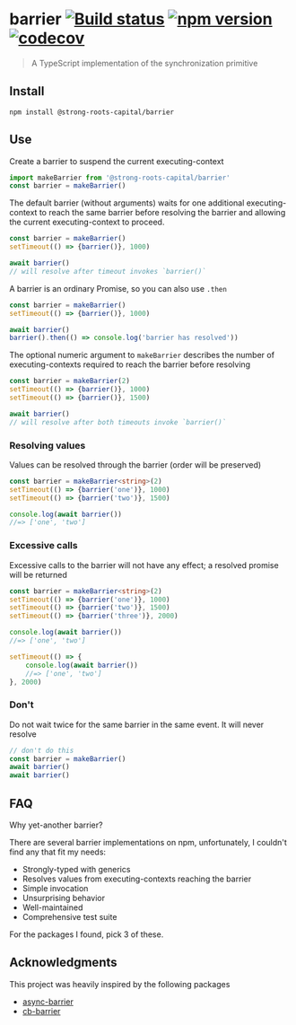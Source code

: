 # barrier [![Build status](https://travis-ci.org/strong-roots-capital/barrier.svg?branch=master)](https://travis-ci.org/strong-roots-capital/barrier) [![npm version](https://img.shields.io/npm/v/@strong-roots-capital/barrier.svg)](https://npmjs.org/package/@strong-roots-capital/barrier) [![codecov](https://codecov.io/gh/strong-roots-capital/barrier/branch/master/graph/badge.svg)](https://codecov.io/gh/strong-roots-capital/barrier)

> A TypeScript implementation of the synchronization primitive

## Install

``` shell
npm install @strong-roots-capital/barrier
```

## Use

Create a barrier to suspend the current executing-context

``` typescript
import makeBarrier from '@strong-roots-capital/barrier'
const barrier = makeBarrier()
```

The default barrier (without arguments) waits for one additional
executing-context to reach the same barrier before resolving the
barrier and allowing the current executing-context to proceed.

``` typescript
const barrier = makeBarrier()
setTimeout(() => {barrier()}, 1000)

await barrier()
// will resolve after timeout invokes `barrier()`
```

A barrier is an ordinary Promise, so you can also use `.then`

``` typescript
const barrier = makeBarrier()
setTimeout(() => {barrier()}, 1000)

await barrier()
barrier().then(() => console.log('barrier has resolved'))
```

The optional numeric argument to `makeBarrier` describes the number of
executing-contexts required to reach the barrier before resolving

``` typescript
const barrier = makeBarrier(2)
setTimeout(() => {barrier()}, 1000)
setTimeout(() => {barrier()}, 1500)

await barrier()
// will resolve after both timeouts invoke `barrier()`
```

### Resolving values

Values can be resolved through the barrier (order will be preserved)

``` typescript
const barrier = makeBarrier<string>(2)
setTimeout(() => {barrier('one')}, 1000)
setTimeout(() => {barrier('two')}, 1500)

console.log(await barrier())
//=> ['one', 'two']
```

### Excessive calls

Excessive calls to the barrier will not have any effect; a resolved
promise will be returned

``` typescript
const barrier = makeBarrier<string>(2)
setTimeout(() => {barrier('one')}, 1000)
setTimeout(() => {barrier('two')}, 1500)
setTimeout(() => {barrier('three')}, 2000)

console.log(await barrier())
//=> ['one', 'two']

setTimeout(() => {
    console.log(await barrier())
    //=> ['one', 'two']
}, 2000)
```

### Don't

Do not wait twice for the same barrier in the same event. It will
never resolve

``` typescript
// don't do this
const barrier = makeBarrier()
await barrier()
await barrier()
```


## FAQ

Why yet-another barrier?

There are several barrier implementations on npm, unfortunately, I
couldn't find any that fit my needs:

- Strongly-typed with generics
- Resolves values from executing-contexts reaching the barrier
- Simple invocation
- Unsurprising behavior
- Well-maintained
- Comprehensive test suite

For the packages I found, pick 3 of these.

## Acknowledgments

This project was heavily inspired by the following packages

- [async-barrier](https://github.com/drpicox/async-barrier)
- [cb-barrier](https://github.com/geek/cb-barrier)
